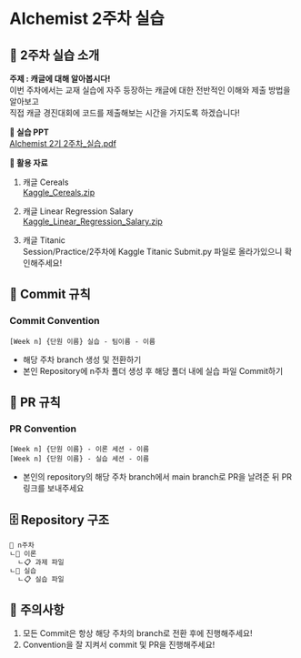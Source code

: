 # AIchemist 2주차 실습

## 🌼 2주차 실습 소개
**주제 : 캐글에 대해 알아봅시다!**      
이번 주차에서는 교재 실습에 자주 등장하는 캐글에 대한 전반적인 이해와 제출 방법을 알아보고       
직접 캐글 경진대회에 코드를 제출해보는 시간을 가지도록 하겠습니다!   

**📔 실습 PPT**  
[AIchemist 2기 2주차_실습.pdf](https://github.com/Ewha-AIchemist-2/Session/files/14568562/AIchemist.2.2._.pdf)

**📑 활용 자료**     
1. 캐글 Cereals   
[Kaggle_Cereals.zip](https://github.com/Ewha-AIchemist-2/Session/files/14568590/Kaggle_Cereals.zip)   

2. 캐글 Linear Regression Salary   
[Kaggle_Linear_Regression_Salary.zip](https://github.com/Ewha-AIchemist-2/Session/files/14568593/Kaggle_Linear_Regression_Salary.zip)   

3. 캐글 Titanic   
Session/Practice/2주차에 Kaggle Titanic Submit.py 파일로 올라가있으니 확인해주세요!   
## 🌱 Commit 규칙   
### Commit Convention      
    [Week n] {단원 이름} 실습 - 팀이름 - 이름       
+ 해당 주차 branch 생성 및 전환하기 
+ 본인 Repository에 n주차 폴더 생성 후 해당 폴더 내에 실습 파일 Commit하기 
## 🌱 PR 규칙       
### PR Convention         
    [Week n] {단원 이름} - 이론 세션 - 이름   
    [Week n] {단원 이름} - 실습 세션 - 이름      
+ 본인의 repository의 해당 주차 branch에서 main branch로 PR을 날려준 뒤 PR 링크를 보내주세요
## 🗄 Repository 구조
```bash
📁 n주차
ㄴ📁 이론
  ㄴ📋 과제 파일
ㄴ📁 실습
  ㄴ📋 실습 파일
``` 
## 🚨 주의사항   
1. 모든 Commit은 항상 해당 주차의 branch로 전환 후에 진행해주세요!
2. Convention을 잘 지켜서 commit 및 PR을 진행해주세요!









